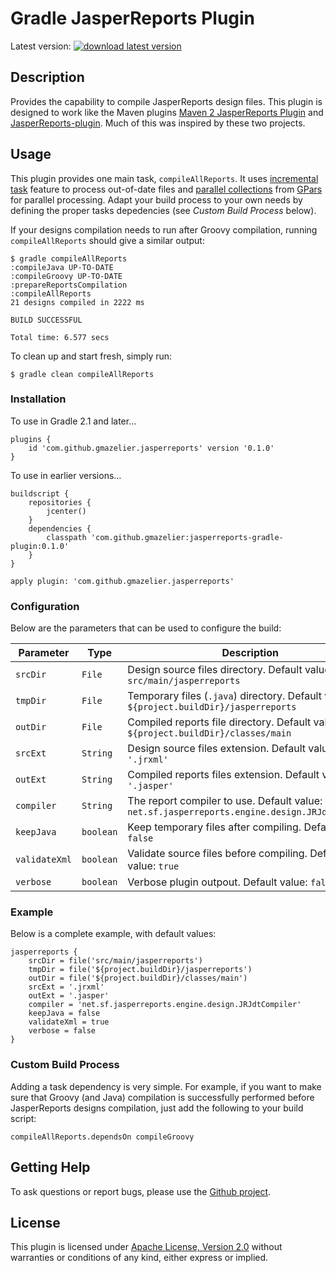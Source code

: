 # Gradle JasperReports Plugin

Latest version: [![download latest version](https://api.bintray.com/packages/gmazelier/maven/com.github.gmazelier:jasperreports-gradle-plugin/images/download.png)](https://bintray.com/gmazelier/maven/com.github.gmazelier:jasperreports-gradle-plugin/_latestVersion)

## Description

Provides the capability to compile JasperReports design files. This plugin is designed to work like the Maven plugins [Maven 2 JasperReports Plugin](http://mojo.codehaus.org/jasperreports-maven-plugin) and [JasperReports-plugin](https://github.com/alexnederlof/Jasper-report-maven-plugin). Much of this was inspired by these two projects.

## Usage

This plugin provides one main task, `compileAllReports`. It uses [incremental task](http://www.gradle.org/docs/current/dsl/org.gradle.api.tasks.incremental.IncrementalTaskInputs.html) feature to process out-of-date files and [parallel collections](http://gpars.codehaus.org/GParsPool) from [GPars](http://gpars.codehaus.org) for parallel processing. Adapt your build process to your own needs by defining the proper tasks depedencies (see *Custom Build Process* below).

If your designs compilation needs to run after Groovy compilation, running `compileAllReports` should give a similar output:

    $ gradle compileAllReports
    :compileJava UP-TO-DATE
    :compileGroovy UP-TO-DATE
    :prepareReportsCompilation
    :compileAllReports
    21 designs compiled in 2222 ms
    
    BUILD SUCCESSFUL
    
    Total time: 6.577 secs

To clean up and start fresh, simply run:

    $ gradle clean compileAllReports

### Installation

To use in Gradle 2.1 and later...

    plugins {
        id 'com.github.gmazelier.jasperreports' version '0.1.0'
    }

To use in earlier versions...

    buildscript {
        repositories {
            jcenter()
        }
        dependencies {
            classpath 'com.github.gmazelier:jasperreports-gradle-plugin:0.1.0'
        }
    }

    apply plugin: 'com.github.gmazelier.jasperreports'

### Configuration

Below are the parameters that can be used to configure the build:

| Parameter     | Type      | Description                                                                                   |
|---------------|-----------|-----------------------------------------------------------------------------------------------|
| `srcDir`      | `File`    | Design source files directory. Default value: `src/main/jasperreports`                        |
| `tmpDir`      | `File`    | Temporary files (`.java`) directory. Default value: `${project.buildDir}/jasperreports`       |
| `outDir`      | `File`    | Compiled reports file directory. Default value: `${project.buildDir}/classes/main`            |
| `srcExt`      | `String`  | Design source files extension. Default value: `'.jrxml'`                                      |
| `outExt`      | `String`  | Compiled reports files extension. Default value: `'.jasper'`                                  |
| `compiler`    | `String`  | The report compiler to use. Default value: `net.sf.jasperreports.engine.design.JRJdtCompiler` |
| `keepJava`    | `boolean` | Keep temporary files after compiling. Default value: `false`                                  |
| `validateXml` | `boolean` | Validate source files before compiling. Default value: `true`                                 |
| `verbose`     | `boolean` | Verbose plugin outpout. Default value: `false`                                                |

### Example

Below is a complete example, with default values:

    jasperreports {
        srcDir = file('src/main/jasperreports')
        tmpDir = file('${project.buildDir}/jasperreports')
        outDir = file('${project.buildDir}/classes/main')
        srcExt = '.jrxml'
        outExt = '.jasper'
        compiler = 'net.sf.jasperreports.engine.design.JRJdtCompiler'
        keepJava = false
        validateXml = true
        verbose = false
    }

### Custom Build Process

Adding a task dependency is very simple. For example, if you want to make sure that Groovy (and Java) compilation is successfully performed before JasperReports designs compilation, just add the following to your build script:

    compileAllReports.dependsOn compileGroovy

## Getting Help

To ask questions or report bugs, please use the [Github project](https://github.com/gmazelier/gradle/jasperreports/issues).

## License
This plugin is licensed under [Apache License, Version 2.0](http://www.apache.org/licenses/LICENSE-2.0.html)
without warranties or conditions of any kind, either express or implied.
